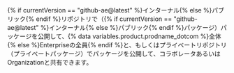 {% if currentVersion == "github-ae@latest" %}インターナル{% else %}パブリック{% endif %}リポジトリで（{% if currentVersion == "github-ae@latest" %}インターナル{% else %}パブリック{% endif %}パッケージ）パッケージを公開して、{% data variables.product.prodname_dotcom %}全体{% else %}Enterpriseの全員{% endif %}と、もしくはプライベートリポジトリ（プライベートパッケージ）でパッケージを公開して、コラボレータあるいはOrganizationと共有できます。
